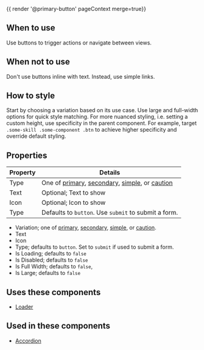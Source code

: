 {{ render '@primary-button' pageContext merge=true}}

## When to use

Use buttons to trigger actions or navigate between views.

## When not to use

Don't use buttons inline with text. Instead, use simple links.

## How to style

Start by choosing a variation based on its use case. Use large and full-width options for quick style matching. For more nuanced styling, i.e. setting a custom height, use specificity in the parent component. For example, target `.some-skill .some-component .btn` to achieve higher specificity and override default styling.

## Properties

| **Property** | **Details**                                                                                                                                                                                        |
| ------------ | -------------------------------------------------------------------------------------------------------------------------------------------------------------------------------------------------- |
| Type         | One of [primary](/components/detail/primary-button), [secondary](/components/detail/secondary-button), [simple](/components/detail/simple-button), or [caution](/components/detail/caution-button) |
| Text         | Optional; Text to show                                                                                                                                                                             |
| Icon         | Optional; Icon to show                                                                                                                                                                             |
| Type         | Defaults to `button`. Use `submit` to submit a form.                                                                                                                                               |

- Variation; one of [primary](/components/detail/primary-button), [secondary](/components/detail/secondary-button), [simple](/components/detail/simple-button), or [caution](/components/detail/caution-button).
- Text
- Icon
- Type; defaults to `button`. Set to `submit` if used to submit a form.
- Is Loading; defaults to `false`
- Is Disabled; defaults to `false`
- Is Full Width; defaults to `false`,
- Is Large; defaults to `false`

## Uses these components

- [Loader](/components/detail/loader)

## Used in these components

- [Accordion](/components/detail/accordion)
